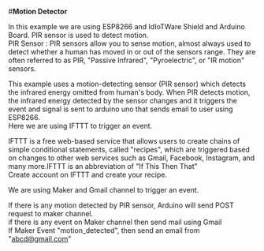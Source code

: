 #**Motion Detector**
    
In this example we are using ESP8266 and IdIoTWare Shield and Arduino Board. PIR sensor
is used to detect motion.                                                       
PIR Sensor :
  PIR sensors allow you to sense motion, almost always used to detect whether a human has moved in or out of the sensors range.
  They are often referred to as PIR, "Passive Infrared", "Pyroelectric", or "IR motion" sensors.        
                                                                    
This example uses a motion-detecting sensor (PIR sensor)  which detects the infrared energy omitted from human's body. 
When PIR detects motion, the infrared energy detected by the sensor changes and it triggers the event and signal is  sent to 
arduino uno that sends email to user using ESP8266.                                                           
Here we are using IFTTT to trigger an event.                                                                     
                                                                                          
IFTTT is a free web-based service that allows users to create chains of simple conditional statements,
called "recipes", which are triggered based on changes to other web services such as Gmail, Facebook,
Instagram, and many more.IFTTT is an abbreviation of "If This Then That"                                                      
Create account on IFTTT and create your recipe.                                                                   
                                                                                                                       
We are using Maker and Gmail channel to trigger an event.                                                                 
                                                                                                                         
If there is any motion detected by PIR sensor, Arduino will send POST request to maker channel.                               
if there is any event on Maker channel  then send mail using Gmail                                             
If Maker Event "motion_detected", then send an email from "abcd@gmail.com"                                      

